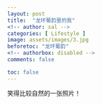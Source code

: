 ```yaml
---
layout: post
title:  "龙环葡韵里的我"
<!-- author: sal -->
categories: [ Lifestyle ]
image: assets/images/3.jpg
beforetoc: "龙环葡韵"
<!-- authorbox: disabled -->
comments: false

toc: false
---
```

  
笑得比较自然的一张照片！
